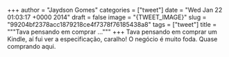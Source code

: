 
+++
author = "Jaydson Gomes"
categories = ["tweet"]
date = "Wed Jan 22 01:03:17 +0000 2014"
draft = false
image = "{TWEET_IMAGE}"
slug = "99204bf2378acc1879218ce4f7378f76185438a8"
tags = ["tweet"]
title = """Tava pensando em comprar ..."""
+++
Tava pensando em comprar um Kindle, aí fui ver a especificação, caralho! O negócio é muito foda. Quase comprando aqui.
